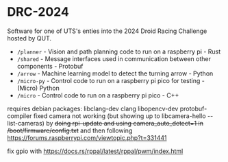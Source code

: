 # DRC-2024

Software for one of UTS's enties into the 2024 Droid Racing Challenge hosted by QUT.

- `/planner` - Vision and path planning code to run on a raspberry pi - Rust
- `/shared` - Message interfaces used in communication between other components - Protobuf
- `/arrow` - Machine learning model to detect the turning arrow - Python
- `/micro-py` - Control code to run on a raspberry pi pico for testing - (Micro) Python
- `/micro` - Control code to run on a raspberry pi pico - C++

requires debian packages: libclang-dev clang libopencv-dev protobuf-compiler
fixed camera not working (but showing up to libcamera-hello --list-cameras) by ~~doing rpi-update and using camera_auto_detect=1 in /boot/firmware/config.txt~~
and then following https://forums.raspberrypi.com/viewtopic.php?t=331441

fix gpio with https://docs.rs/rppal/latest/rppal/pwm/index.html
